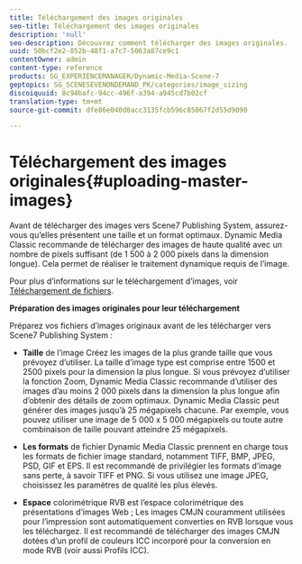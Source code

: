 ```yaml
---
title: Téléchargement des images originales
seo-title: Téléchargement des images originales
description: 'null'
seo-description: Découvrez comment télécharger des images originales.
uuid: 50bcf2e2-852b-48f1-a7c7-5063a87ce9c1
contentOwner: admin
content-type: reference
products: SG_EXPERIENCEMANAGER/Dynamic-Media-Scene-7
geptopics: SG_SCENESEVENONDEMAND_PK/categories/image_sizing
discoiquuid: 8c94bafc-94cc-496f-a394-a945cd7b02cf
translation-type: tm+mt
source-git-commit: dfe86e040d0acc3135fcb596c85867f2d55d9090

---
```



# Téléchargement des images originales{#uploading-master-images}

Avant de télécharger des images vers Scene7 Publishing System, assurez-vous qu’elles présentent une taille et un format optimaux. Dynamic Media Classic recommande de télécharger des images de haute qualité avec un nombre de pixels suffisant (de 1 500 à 2 000 pixels dans la dimension longue). Cela permet de réaliser le traitement dynamique requis de l’image.

Pour plus d’informations sur le téléchargement d’images, voir [Téléchargement de fichiers](uploading-files.md#uploading_files).

**Préparation des images originales pour leur téléchargement**

Préparez vos fichiers d’images originaux avant de les télécharger vers Scene7 Publishing System :

* **Taille** de l’image Créez les images de la plus grande taille que vous prévoyez d’utiliser. La taille d’image type est comprise entre 1500 et 2500 pixels pour la dimension la plus longue. Si vous prévoyez d’utiliser la fonction Zoom, Dynamic Media Classic recommande d’utiliser des images d’au moins 2 000 pixels dans la dimension la plus longue afin d’obtenir des détails de zoom optimaux. Dynamic Media Classic peut générer des images jusqu’à 25 mégapixels chacune. Par exemple, vous pouvez utiliser une image de 5 000 x 5 000 mégapixels ou toute autre combinaison de taille pouvant atteindre 25 mégapixels.

* **Les formats** de fichier Dynamic Media Classic prennent en charge tous les formats de fichier image standard, notamment TIFF, BMP, JPEG, PSD, GIF et EPS. Il est recommandé de privilégier les formats d’image sans perte, à savoir TIFF et PNG. Si vous utilisez une image JPEG, choisissez les paramètres de qualité les plus élevés.

* **Espace** colorimétrique RVB est l’espace colorimétrique des présentations d’images Web ; Les images CMJN couramment utilisées pour l’impression sont automatiquement converties en RVB lorsque vous les téléchargez. Il est recommandé de télécharger des images CMJN dotées d’un profil de couleurs ICC incorporé pour la conversion en mode RVB (voir aussi Profils ICC).
